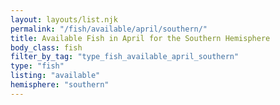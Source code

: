 ```yaml
---
layout: layouts/list.njk
permalink: "/fish/available/april/southern/"
title: Available Fish in April for the Southern Hemisphere
body_class: fish
filter_by_tag: "type_fish_available_april_southern"
type: "fish"
listing: "available"
hemisphere: "southern"
---
```

